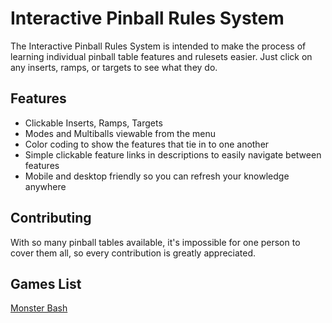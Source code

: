 # Interactive Pinball Rules System

The Interactive Pinball Rules System is intended to make the process of learning individual pinball table features and rulesets easier. Just click on any inserts, ramps, or targets to see what they do.




## Features

- Clickable Inserts, Ramps, Targets
- Modes and Multiballs viewable from the menu
- Color coding to show the features that tie in to one another
- Simple clickable feature links in descriptions to easily navigate between features
- Mobile and desktop friendly so you can refresh your knowledge anywhere


## Contributing

With so many pinball tables available, it's impossible for one person to cover them all, so every contribution is greatly appreciated.

## Games List

[Monster Bash](https://thoseposers.github.io/pinball-rules/Tables/MonsterBash/main)
